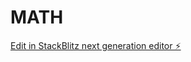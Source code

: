 # MATH

[Edit in StackBlitz next generation editor ⚡️](https://stackblitz.com/~/github.com/ZIV680126/MATH)